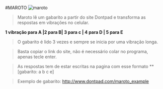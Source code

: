 #MAROTO
![maroto](http://anfreak.com.br/wp-content/uploads/2012/05/276172_Papel-de-Parede-Meme-I-See-What-You-Did-There_1600x1200-300x225.jpg)
>Maroto lê um gabarito a partir do site Dontpad e transforma as respostas em vibrações no celular. 
 
 **1 vibração para A |2 para B| 3 para c | 4 para D | 5 para E**
 
 
> O gabarito é lido 3 vezes e sempre se inicia por uma vibração longa. 

> Basta copiar o link do site, não é necessário colar no programa, apenas tecle enter. 

> As respostas tem de estar escritas na pagina com esse formato **[gabarito: a b c e]

> Exemplo de gabarito: http://www.dontpad.com/maroto_example
